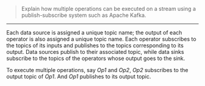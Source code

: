 > Explain how multiple operations can be executed on a stream using a 
> publish-subscribe system such as Apache Kafka. 

--------------------------------

Each data source is assigned a unique topic name; the output of each operator is 
also assigned a unique topic name. Each operator subscribes to the topics of 
its inputs and publishes to the topics corresponding to its output. Data sources publish
to their associated topic, while data sinks subscribe to the topics of the operators
whose output goes to the sink. 

To execute multiple operations, say _Op1_ and _Op2_, _Op2_ subscribes to the output topic
of _Op1_. And _Op1_ publishes to its output topic. 